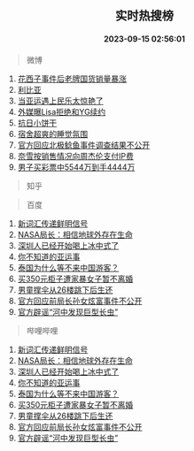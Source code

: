 <div align="center"><h2>实时热搜榜</h2><h4>2023-09-15 02:56:01</h4></div>

> 微博  

1. [花西子事件后老牌国货销量暴涨](https://s.weibo.com/weibo?q=%23%E8%8A%B1%E8%A5%BF%E5%AD%90%E4%BA%8B%E4%BB%B6%E5%90%8E%E8%80%81%E7%89%8C%E5%9B%BD%E8%B4%A7%E9%94%80%E9%87%8F%E6%9A%B4%E6%B6%A8%23&t=31&band_rank=1&Refer=top)<br />
2. [利比亚](https://s.weibo.com/weibo?q=%E5%88%A9%E6%AF%94%E4%BA%9A&t=31&band_rank=2&Refer=top)<br />
3. [当亚运遇上民乐太惊艳了](https://s.weibo.com/weibo?q=%23%E5%BD%93%E4%BA%9A%E8%BF%90%E9%81%87%E4%B8%8A%E6%B0%91%E4%B9%90%E5%A4%AA%E6%83%8A%E8%89%B3%E4%BA%86%23&t=31&band_rank=3&Refer=top)<br />
4. [外媒曝Lisa拒绝和YG续约](https://s.weibo.com/weibo?q=%23%E5%A4%96%E5%AA%92%E6%9B%9DLisa%E6%8B%92%E7%BB%9D%E5%92%8CYG%E7%BB%AD%E7%BA%A6%23&t=31&band_rank=4&Refer=top)<br />
5. [抗日小饼干](https://s.weibo.com/weibo?q=%E6%8A%97%E6%97%A5%E5%B0%8F%E9%A5%BC%E5%B9%B2&t=31&band_rank=5&Refer=top)<br />
6. [宿舍超爽的睡觉氛围](https://s.weibo.com/weibo?q=%E5%AE%BF%E8%88%8D%E8%B6%85%E7%88%BD%E7%9A%84%E7%9D%A1%E8%A7%89%E6%B0%9B%E5%9B%B4&t=31&band_rank=6&Refer=top)<br />
7. [官方回应北极鲶鱼事件调查结果不公开](https://s.weibo.com/weibo?q=%23%E5%AE%98%E6%96%B9%E5%9B%9E%E5%BA%94%E5%8C%97%E6%9E%81%E9%B2%B6%E9%B1%BC%E4%BA%8B%E4%BB%B6%E8%B0%83%E6%9F%A5%E7%BB%93%E6%9E%9C%E4%B8%8D%E5%85%AC%E5%BC%80%23&t=31&band_rank=7&Refer=top)<br />
8. [奈雪按销售情况向周杰伦支付IP费](https://s.weibo.com/weibo?q=%23%E5%A5%88%E9%9B%AA%E6%8C%89%E9%94%80%E5%94%AE%E6%83%85%E5%86%B5%E5%90%91%E5%91%A8%E6%9D%B0%E4%BC%A6%E6%94%AF%E4%BB%98IP%E8%B4%B9%23&t=31&band_rank=8&Refer=top)<br />
9. [男子买彩票中5544万到手4444万](https://s.weibo.com/weibo?q=%23%E7%94%B7%E5%AD%90%E4%B9%B0%E5%BD%A9%E7%A5%A8%E4%B8%AD5544%E4%B8%87%E5%88%B0%E6%89%8B4444%E4%B8%87%23&t=31&band_rank=9&Refer=top)<br />

> 知乎  


> 百度  

1. [新词汇传递鲜明信号](https://www.baidu.com/s?wd=%E6%96%B0%E8%AF%8D%E6%B1%87%E4%BC%A0%E9%80%92%E9%B2%9C%E6%98%8E%E4%BF%A1%E5%8F%B7&sa=fyb_news&rsv_dl=fyb_news)<br />
2. [NASA局长：相信地球外存在生命](https://www.baidu.com/s?wd=NASA%E5%B1%80%E9%95%BF%EF%BC%9A%E7%9B%B8%E4%BF%A1%E5%9C%B0%E7%90%83%E5%A4%96%E5%AD%98%E5%9C%A8%E7%94%9F%E5%91%BD&sa=fyb_news&rsv_dl=fyb_news)<br />
3. [深圳人已经开始喝上冰中式了](https://www.baidu.com/s?wd=%E6%B7%B1%E5%9C%B3%E4%BA%BA%E5%B7%B2%E7%BB%8F%E5%BC%80%E5%A7%8B%E5%96%9D%E4%B8%8A%E5%86%B0%E4%B8%AD%E5%BC%8F%E4%BA%86&sa=fyb_news&rsv_dl=fyb_news)<br />
4. [你不知道的亚运事](https://www.baidu.com/s?wd=%E4%BD%A0%E4%B8%8D%E7%9F%A5%E9%81%93%E7%9A%84%E4%BA%9A%E8%BF%90%E4%BA%8B&sa=fyb_news&rsv_dl=fyb_news)<br />
5. [泰国为什么等不来中国游客？](https://www.baidu.com/s?wd=%E6%B3%B0%E5%9B%BD%E4%B8%BA%E4%BB%80%E4%B9%88%E7%AD%89%E4%B8%8D%E6%9D%A5%E4%B8%AD%E5%9B%BD%E6%B8%B8%E5%AE%A2%EF%BC%9F&sa=fyb_news&rsv_dl=fyb_news)<br />
6. [买350元柜子遭家暴女子暂不离婚](https://www.baidu.com/s?wd=%E4%B9%B0350%E5%85%83%E6%9F%9C%E5%AD%90%E9%81%AD%E5%AE%B6%E6%9A%B4%E5%A5%B3%E5%AD%90%E6%9A%82%E4%B8%8D%E7%A6%BB%E5%A9%9A&sa=fyb_news&rsv_dl=fyb_news)<br />
7. [男童撑伞从26楼跳下后生还](https://www.baidu.com/s?wd=%E7%94%B7%E7%AB%A5%E6%92%91%E4%BC%9E%E4%BB%8E26%E6%A5%BC%E8%B7%B3%E4%B8%8B%E5%90%8E%E7%94%9F%E8%BF%98&sa=fyb_news&rsv_dl=fyb_news)<br />
8. [官方回应前局长孙女炫富事件不公开](https://www.baidu.com/s?wd=%E5%AE%98%E6%96%B9%E5%9B%9E%E5%BA%94%E5%89%8D%E5%B1%80%E9%95%BF%E5%AD%99%E5%A5%B3%E7%82%AB%E5%AF%8C%E4%BA%8B%E4%BB%B6%E4%B8%8D%E5%85%AC%E5%BC%80&sa=fyb_news&rsv_dl=fyb_news)<br />
9. [官方辟谣“河中发现巨型长虫”](https://www.baidu.com/s?wd=%E5%AE%98%E6%96%B9%E8%BE%9F%E8%B0%A3%E2%80%9C%E6%B2%B3%E4%B8%AD%E5%8F%91%E7%8E%B0%E5%B7%A8%E5%9E%8B%E9%95%BF%E8%99%AB%E2%80%9D&sa=fyb_news&rsv_dl=fyb_news)<br />

> 哔哩哔哩  

1. [新词汇传递鲜明信号](https://www.baidu.com/s?wd=%E6%96%B0%E8%AF%8D%E6%B1%87%E4%BC%A0%E9%80%92%E9%B2%9C%E6%98%8E%E4%BF%A1%E5%8F%B7&sa=fyb_news&rsv_dl=fyb_news)<br />
2. [NASA局长：相信地球外存在生命](https://www.baidu.com/s?wd=NASA%E5%B1%80%E9%95%BF%EF%BC%9A%E7%9B%B8%E4%BF%A1%E5%9C%B0%E7%90%83%E5%A4%96%E5%AD%98%E5%9C%A8%E7%94%9F%E5%91%BD&sa=fyb_news&rsv_dl=fyb_news)<br />
3. [深圳人已经开始喝上冰中式了](https://www.baidu.com/s?wd=%E6%B7%B1%E5%9C%B3%E4%BA%BA%E5%B7%B2%E7%BB%8F%E5%BC%80%E5%A7%8B%E5%96%9D%E4%B8%8A%E5%86%B0%E4%B8%AD%E5%BC%8F%E4%BA%86&sa=fyb_news&rsv_dl=fyb_news)<br />
4. [你不知道的亚运事](https://www.baidu.com/s?wd=%E4%BD%A0%E4%B8%8D%E7%9F%A5%E9%81%93%E7%9A%84%E4%BA%9A%E8%BF%90%E4%BA%8B&sa=fyb_news&rsv_dl=fyb_news)<br />
5. [泰国为什么等不来中国游客？](https://www.baidu.com/s?wd=%E6%B3%B0%E5%9B%BD%E4%B8%BA%E4%BB%80%E4%B9%88%E7%AD%89%E4%B8%8D%E6%9D%A5%E4%B8%AD%E5%9B%BD%E6%B8%B8%E5%AE%A2%EF%BC%9F&sa=fyb_news&rsv_dl=fyb_news)<br />
6. [买350元柜子遭家暴女子暂不离婚](https://www.baidu.com/s?wd=%E4%B9%B0350%E5%85%83%E6%9F%9C%E5%AD%90%E9%81%AD%E5%AE%B6%E6%9A%B4%E5%A5%B3%E5%AD%90%E6%9A%82%E4%B8%8D%E7%A6%BB%E5%A9%9A&sa=fyb_news&rsv_dl=fyb_news)<br />
7. [男童撑伞从26楼跳下后生还](https://www.baidu.com/s?wd=%E7%94%B7%E7%AB%A5%E6%92%91%E4%BC%9E%E4%BB%8E26%E6%A5%BC%E8%B7%B3%E4%B8%8B%E5%90%8E%E7%94%9F%E8%BF%98&sa=fyb_news&rsv_dl=fyb_news)<br />
8. [官方回应前局长孙女炫富事件不公开](https://www.baidu.com/s?wd=%E5%AE%98%E6%96%B9%E5%9B%9E%E5%BA%94%E5%89%8D%E5%B1%80%E9%95%BF%E5%AD%99%E5%A5%B3%E7%82%AB%E5%AF%8C%E4%BA%8B%E4%BB%B6%E4%B8%8D%E5%85%AC%E5%BC%80&sa=fyb_news&rsv_dl=fyb_news)<br />
9. [官方辟谣“河中发现巨型长虫”](https://www.baidu.com/s?wd=%E5%AE%98%E6%96%B9%E8%BE%9F%E8%B0%A3%E2%80%9C%E6%B2%B3%E4%B8%AD%E5%8F%91%E7%8E%B0%E5%B7%A8%E5%9E%8B%E9%95%BF%E8%99%AB%E2%80%9D&sa=fyb_news&rsv_dl=fyb_news)<br />
